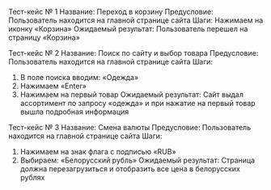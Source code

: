 Тест-кейс №	1
Название:	Переход в корзину
Предусловие:	Пользователь находится на главной странице сайта
Шаги:	Нажимаем на иконку «Корзина»
Ожидаемый результат:	Пользователь перешел на страницу «Корзина»


Тест-кейс №	2
Название:	Поиск по сайту и выбор товара
Предусловие:	Пользователь находится на главной странице сайта
Шаги:	
1.	В поле поиска вводим: «Одежда»
2.	Нажимаем «Enter»
3.	Нажимаем на первый товар 
Ожидаемый результат:	Сайт выдал ассортимент по запросу «одежда»  и при нажатие на первый товар вышла подробная информация 


Тест-кейс №	3
Название:	Смена валюты
Предусловие:	Пользователь находится на главной странице сайта
Шаги:
1.	Нажимаем на знак флага с подписью «RUB»
2.	Выбираем: «Белорусский рубль» 
Ожидаемый результат:	Страница должна перезагрузиться и отобразить все цена в белорусских рублях
